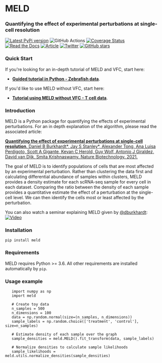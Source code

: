 # MELD
### Quantifying the effect of experimental perturbations at single-cell resolution


[![Latest PyPi version](https://img.shields.io/pypi/v/MELD.svg)](https://pypi.org/project/MELD/)
![GitHub Actions](https://github.com/KrishnaswamyLab/MELD/workflows/Unit%20Tests/badge.svg)
[![Coverage Status](https://coveralls.io/repos/github/KrishnaswamyLab/MELD/badge.svg?branch=master)](https://coveralls.io/github/KrishnaswamyLab/MELD?branch=master)
[![Read the Docs](https://img.shields.io/readthedocs/meld-docs.svg)](https://meld-docs.readthedocs.io/)
[![Article](https://zenodo.org/badge/DOI/10.1038/s41587-020-00803-5.svg)](https://doi.org/10.1038/s41587-020-00803-5)
[![Twitter](https://img.shields.io/twitter/follow/KrishnaswamyLab.svg?style=social&label=Follow)](https://twitter.com/KrishnaswamyLab)
[![GitHub stars](https://img.shields.io/github/stars/KrishnaswamyLab/MELD.svg?style=social&label=Stars)](https://github.com/KrishnaswamyLab/MELD/)

### Quick Start
If you're looking for an in-depth tutorial of MELD and VFC, start here:
* [**Guided tutorial in Python - Zebrafish data**](https://nbviewer.jupyter.org/github/KrishnaswamyLab/MELD/blob/master/notebooks/Wagner2018_Chordin_Cas9_Mutagenesis.ipynb).

If you'd like to use MELD without VFC, start here:
* [**Tutorial using MELD without VFC - T cell data**](https://nbviewer.jupyter.org/github/KrishnaswamyLab/MELD/blob/master/notebooks/Wagner2018_Chordin_Cas9_Mutagenesis.ipynb).

### Introduction

MELD is a Python package for quantifying the effects of experimental perturbations. For an in depth explanation of the algorithm, please read the associated article:

[**Quantifying the effect of experimental perturbations at single-cell resolution**. Daniel B Burkhardt\*, Jay S Stanley\*, Alexander Tong, Ana Luisa Perdigoto, Scott A Gigante, Kevan C Herold, Guy Wolf, Antonio J Giraldez, David van Dijk, Smita Krishnaswamy. Nature Biotechnology. 2021.](https://www.nature.com/articles/s41587-020-00803-5)

The goal of MELD is to identify populations of cells that are most affected by an experimental perturbation. Rather than clustering the data first and calculating differential abundance of samples within clusters, MELD provides a density estimate for each scRNA-seq sample for every cell in each dataset. Comparing the ratio between the density of each sample provides a quantitative estimate the effect of a perturbation at the single-cell level. We can then identify the cells most or least affected by the perturbation.

You can also watch a seminar explaining MELD given by [@dburkhardt](https://github.com/dburkhardt): [![Video](https://img.shields.io/static/v1?label=Zoom&message=Watch%20recording&color=blue&logo=airplay%20video)](https://yale.zoom.us/rec/play/GevmaqSn9xM-j3k3gp1xWnVlKIJGtpUsrv9JZQb5SaqcPfT_pYxwExsXs_jIvIbQsId0eUHw9HkxnvWG.T6ETwk9f0it9LA78?continueMode=true)

### Installation


```
pip install meld
```

### Requirements

MELD requires Python >= 3.6. All other requirements are installed automatically by ``pip``.

### Usage example

```
   import numpy as np
   import meld

   # Create toy data
   n_samples = 500
   n_dimensions = 100
   data = np.random.normal(size=(n_samples, n_dimensions))
   sample_labels = np.random.choice(['treatment', 'control'], size=n_samples)

   # Estimate density of each sample over the graph
   sample_densities = meld.MELD().fit_transform(data, sample_labels)

   # Normalize densities to calculate sample likelihoods
   sample_likelihoods = meld.utils.normalize_densities(sample_densities)
```
